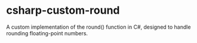 # csharp-custom-round
A custom implementation of the round() function in C#, designed to handle rounding floating-point numbers.
